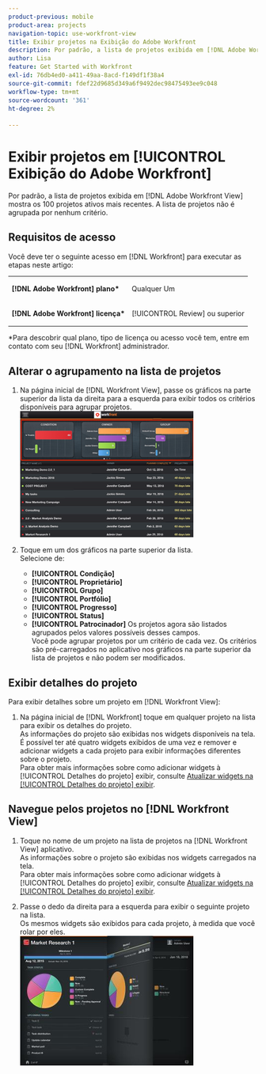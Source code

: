 ```yaml
---
product-previous: mobile
product-area: projects
navigation-topic: use-workfront-view
title: Exibir projetos na Exibição do Adobe Workfront
description: Por padrão, a lista de projetos exibida em [!DNL Adobe Workfront] A exibição mostra os 100 projetos ativos mais recentes. A lista de projetos não é agrupada por nenhum critério.
author: Lisa
feature: Get Started with Workfront
exl-id: 76db4ed0-a411-49aa-8acd-f149df1f38a4
source-git-commit: fdef22d9685d349a6f9492dec98475493ee9c048
workflow-type: tm+mt
source-wordcount: '361'
ht-degree: 2%

---
```


# Exibir projetos em [!UICONTROL Exibição do Adobe Workfront]

Por padrão, a lista de projetos exibida em [!DNL Adobe Workfront View] mostra os 100 projetos ativos mais recentes. A lista de projetos não é agrupada por nenhum critério.

## Requisitos de acesso

Você deve ter o seguinte acesso em [!DNL Workfront] para executar as etapas neste artigo:

<table style="table-layout:auto"> 
 <col> 
 </col> 
 <col> 
 </col> 
 <tbody> 
  <tr> 
   <td role="rowheader"><strong>[!DNL Adobe Workfront] plano*</strong></td> 
   <td> <p>Qualquer Um</p> </td> 
  </tr> 
  <tr> 
   <td role="rowheader"><strong>[!DNL Adobe Workfront] licença*</strong></td> 
   <td> <p>[!UICONTROL Review] ou superior</p> </td> 
  </tr> 
 </tbody> 
</table>

&#42;Para descobrir qual plano, tipo de licença ou acesso você tem, entre em contato com seu [!DNL Workfront] administrador.

## Alterar o agrupamento na lista de projetos

1. Na página inicial de [!DNL Workfront View], passe os gráficos na parte superior da lista da direita para a esquerda para exibir todos os critérios disponíveis para agrupar projetos.\
   ![[!DNL workfront_view_project_groupings_Adobe].png](assets/workfront-view-project-groupings-adobe-350x255.png)

1. Toque em um dos gráficos na parte superior da lista.\
   Selecione de:

   * **[!UICONTROL Condição]**
   * **[!UICONTROL Proprietário]**
   * **[!UICONTROL Grupo]**
   * **[!UICONTROL Portfólio]**
   * **[!UICONTROL Progresso]**
   * **[!UICONTROL Status]**
   * **[!UICONTROL Patrocinador]**
Os projetos agora são listados agrupados pelos valores possíveis desses campos.
\
      Você pode agrupar projetos por um critério de cada vez. Os critérios são pré-carregados no aplicativo nos gráficos na parte superior da lista de projetos e não podem ser modificados.

## Exibir detalhes do projeto

Para exibir detalhes sobre um projeto em [!DNL Workfront View]:

1. Na página inicial de [!DNL Workfront] toque em qualquer projeto na lista para exibir os detalhes do projeto.\
   As informações do projeto são exibidas nos widgets disponíveis na tela.\
   É possível ter até quatro widgets exibidos de uma vez e remover e adicionar widgets a cada projeto para exibir informações diferentes sobre o projeto.\
   Para obter mais informações sobre como adicionar widgets à [!UICONTROL Detalhes do projeto] exibir, consulte [Atualizar widgets na [!UICONTROL Detalhes do projeto] exibir](../../../workfront-basics/mobile-apps/using-workfront-view/update-widgets-in-workfront-view.md).

## Navegue pelos projetos no [!DNL Workfront View]

1. Toque no nome de um projeto na lista de projetos na [!DNL Workfront View] aplicativo.\
   As informações sobre o projeto são exibidas nos widgets carregados na tela.\
   Para obter mais informações sobre como adicionar widgets à [!UICONTROL Detalhes do projeto] exibir, consulte [Atualizar widgets na [!UICONTROL Detalhes do projeto] exibir](../../../workfront-basics/mobile-apps/using-workfront-view/update-widgets-in-workfront-view.md).

1. Passe o dedo da direita para a esquerda para exibir o seguinte projeto na lista.\
   Os mesmos widgets são exibidos para cada projeto, à medida que você rolar por eles.\
   ![Image-1__6__copy.jpg](assets/image-1--6--copy-350x262.jpg) 
